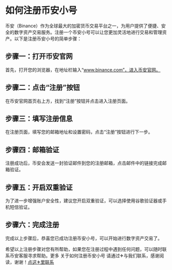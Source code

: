# 如何注册币安小号

币安（Binance）作为全球最大的加密货币交易平台之一，为用户提供了便捷、安全的数字资产交易服务。注册一个币安小号可以让您更加灵活地进行交易和管理资产。以下是注册币安小号的简单步骤：

## 步骤一：打开币安官网
首先，打开您的浏览器，在地址栏输入“www.binance.com”，进入币安官网。

## 步骤二：点击“注册”按钮
在币安官网首页右上方，找到“注册”按钮并点击进入注册页面。

## 步骤三：填写注册信息
在注册页面，填写您的邮箱地址和设置密码，点击“注册”按钮进行下一步。

## 步骤四：邮箱验证
注册成功后，币安会发送一封验证邮件到您的注册邮箱，点击邮件中的链接完成邮箱验证。

## 步骤五：开启双重验证
为了进一步增强账户安全性，建议您开启双重验证，可以选择使用谷歌验证器或手机短信验证。

## 步骤六：完成注册
完成以上步骤后，恭喜您已成功注册币安小号，可以开始进行数字资产交易了。

希望以上注册步骤对您有所帮助，如果您在注册过程中遇到任何问题，可以随时联系币安客服寻求帮助。更多 关于如何注册币安小号 请通过✈与我们联系，感谢阅读，谢谢！[点这✈里联系](https://www.k02.cc)